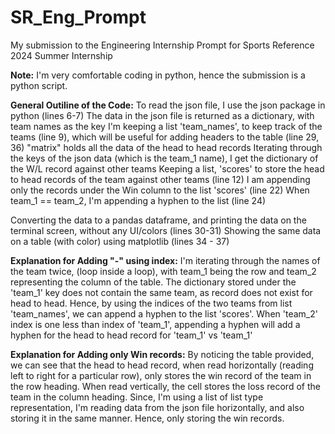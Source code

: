 # SR_Eng_Prompt
My submission to the Engineering Internship Prompt for Sports Reference 2024 Summer Internship

**Note:** I'm very comfortable coding in python, hence the submission is a python script.

**General Outiline of the Code:**
  To read the json file, I use the json package in python (lines 6-7)
  The data in the json file is returned as a dictionary, with team names as the key
  I'm keeping a list 'team_names', to keep track of the teams (line 9), which will be useful for adding headers to the table (line 29, 36)
  "matrix" holds all the data of the head to head records
  Iterating through the keys of the json data (which is the team_1 name), I get the dictionary of the W/L record against other teams
  Keeping a list, 'scores' to store the head to head records of the team against other teams (line 12)
  I am appending only the records under the Win column to the list 'scores' (line 22)
  When team_1 == team_2, I'm appending a hyphen to the list (line 24)
  
  Converting the data to a pandas dataframe, and printing the data on the terminal screen, without any UI/colors (lines 30-31)
  Showing the same data on a table (with color) using matplotlib (lines 34 - 37)

**Explanation for Adding "-" using index:**
  I'm iterating through the names of the team twice, (loop inside a loop), with team_1 being the row and team_2 representing the column of the table. The dictionary stored under the 'team_1' key does not contain the same team, as record does not exist for head to head. Hence, by using the indices of the two teams from list 'team_names', we can append a hyphen to the list 'scores'. When 'team_2' index is one less than index of 'team_1', appending a hyphen will add a hyphen for the head to head record for 'team_1' vs 'team_1'


**Explanation for Adding only Win records:**
  By noticing the table provided, we can see that the head to head record, when read horizontally (reading left to right for a particular row), only stores the win record of the team in the row heading. When read vertically, the cell stores the loss record of the team in the column heading. Since, I'm using a list of list type representation, I'm reading data from the json file horizontally, and also storing it in the same manner. Hence, only storing the win records.

  
